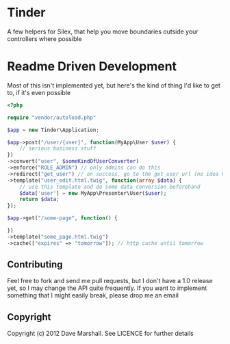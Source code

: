Tinder
======

A few helpers for Silex, that help you move boundaries outside your controllers
where possible

Readme Driven Development
=========================

Most of this isn't implemented yet, but here's the kind of thing I'd like to get
to, if it's even possible

``` php
<?php

require "vendor/autoload.php"

$app = new Tinder\Application;

$app->post("/user/{user}", function(MyApp\User $user) {
    // serious business stuff
})
->convert("user", $someKindOfUserConverter) 
->enforce("ROLE_ADMIN") // only admins can do this
->redirect("get_user") // on success, go to the get_user url (no idea how I'll do the params yet)
->template("user_edit.html.twig", function(array $data) { 
    // use this template and do some data conversion beforehand 
    $data['user'] = new MyApp\Presenter\User($user);
    return $data;
});

$app->get("/some-page", function() {

})
->template("some_page.html.twig")
->cache(["expires" => "tomorrow"]); // http cache until tomorrow

```

Contributing
------------

Feel free to fork and send me pull requests, but I don't have a 1.0 release yet,
so I may change the API quite frequently. If you want to implement something
that I might easily break, please drop me an email

Copyright
---------

Copyright (c) 2012 Dave Marshall. See LICENCE for further details

